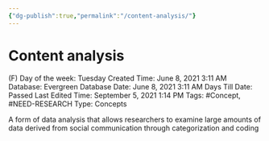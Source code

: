 ```yaml
---
{"dg-publish":true,"permalink":"/content-analysis/"}
---
```


# Content analysis

(F) Day of the week: Tuesday
Created Time: June 8, 2021 3:11 AM
Database: Evergreen Database
Date: June 8, 2021 3:11 AM
Days Till Date: Passed
Last Edited Time: September 5, 2021 1:14 PM
Tags: #Concept, #NEED-RESEARCH
Type: Concepts

A form of data analysis that allows researchers to examine large amounts of data derived from social communication through categorization and coding